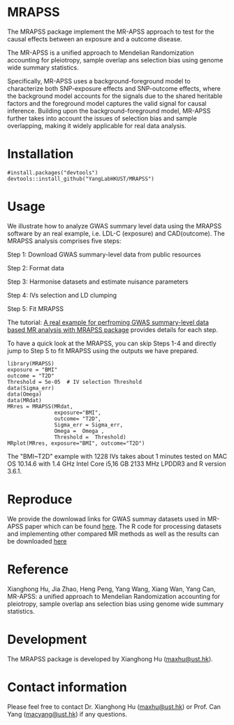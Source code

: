 # MRAPSS
The MRAPSS package implement the MR-APSS approach to test for the causal effects between an exposure and a outcome disease.

The MR-APSS is a unified approach to Mendelian Randomization accounting for pleiotropy, sample overlap ans selection bias using genome wide summary statistics.

Specifically, MR-APSS uses a background-foreground model to characterize both SNP-exposure effects and SNP-outcome effects, where the background model accounts for the signals due to the shared heritable factors and the foreground model captures the valid signal for causal inference. Building upon the background-foreground model, MR-APSS further takes into account the issues of selection bias and sample overlapping, making it widely applicable for real data analysis.


# Installation 
```{r}
#install.packages("devtools")
devtools::install_github("YangLabHKUST/MRAPSS")
```

# Usage
We illustrate how to analyze GWAS summary level data using the MRAPSS software by an real example, i.e. LDL-C (exposure) and CAD(outcome). The MRAPSS analysis comprises five steps:

 Step 1: Download GWAS summary-level data from public resources
 
 Step 2: Format data
 
 Step 3: Harmonise datasets and estimate nuisance parameters 
 
 Step 4: IVs selection and LD clumping 
 
 Step 5: Fit MRAPSS


The tutorial:  [A real example for perfroming GWAS summary-level data based MR analysis with MRAPSS package](https://github.com/YangLabHKUST/MRAPSS/blob/master/MRAPSS_Rpackage_Turtorial.pdf) provides details for each step.

To have a quick look at the MRAPSS, you can skip Steps 1-4 and directly jump to Step 5 to fit MRAPSS using the outputs we have prepared.
```{r}
library(MRAPSS)
exposure = "BMI"
outcome = "T2D"
Threshold = 5e-05  # IV selection Threshold
data(Sigma_err)
data(Omega)
data(MRdat)
MRres = MRAPSS(MRdat,
               exposure="BMI",
               outcome= "T2D",
               Sigma_err = Sigma_err,
               Omega =  Omega ,
               Threshold =  Threshold)
MRplot(MRres, exposure="BMI", outcome="T2D")
```
The "BMI~T2D" example with 1228 IVs takes about 1 minutes tested on MAC OS 10.14.6 with 1.4 GHz Intel Core i5,16 GB 2133 MHz LPDDR3 and R version 3.6.1. 

# Reproduce
We provide the downlowad links for GWAS summay datasets used in MR-APSS paper which can be found [here](https://github.com/YangLabHKUST/MRAPSS_RealData_Code/blob/master/Table-GWAS_sources.xlsx). The R code for processing datasets and implementing other compared MR methods as well as the results can be downloaded [here](https://github.com/YangLabHKUST/MRAPSS_RealData_Code)
# Reference
Xianghong Hu, Jia Zhao, Heng Peng, Yang Wang, Xiang Wan, Yang Can, MR-APSS: a unified approach to Mendelian Randomization accounting for pleiotropy, sample overlap ans selection bias using genome wide summary statistics.

# Development
The MRAPSS package is developed by Xianghong Hu (maxhu@ust.hk).

# Contact information

Please feel free to contact Dr. Xianghong Hu (maxhu@ust.hk) or Prof. Can Yang (macyang@ust.hk) if any questions.
